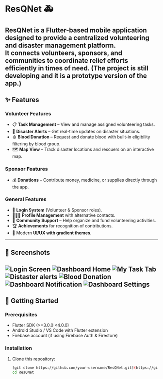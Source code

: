 # ResQNet 🚑

ResQNet is a Flutter-based mobile application designed to provide a **centralized volunteering and disaster management platform**.  
It connects **volunteers, sponsors, and communities** to coordinate relief efforts efficiently in times of need.
(The project is still developing and it is a prototype version of the app.)
---

## ✨ Features

### Volunteer Features
- 📋 **Task Management** – View and manage assigned volunteering tasks.  
- 🚨 **Disaster Alerts** – Get real-time updates on disaster situations.  
- 🩸 **Blood Donation** – Request and donate blood with built-in eligibility filtering by blood group.  
- 🗺 **Map View** – Track disaster locations and rescuers on an interactive map.  

### Sponsor Features
- 💰 **Donations** – Contribute money, medicine, or supplies directly through the app.  


### General Features
- 🔐 **Login System** (Volunteer & Sponsor roles).  
- 🧑‍🤝‍🧑 **Profile Management** with alternative contacts. 
- 👥 **Community Support** – Help organize and fund volunteering activities.   
- 🏆 **Achievements** for recognition of contributions.  
- 🎨 Modern **UI/UX with gradient themes**.  

---

## 📱 Screenshots
![Login Screen](assets/2.jpg)
![Dashboard Home](assets/3.jpg)
![My Task Tab](assets/4.jpg)
![Distaster alerts](assets/5.jpg)
![Blood Donation](assets/6.jpg)
![Dashboard Notification](assets/7.jpg)
![Dashboard Settings](assets/8.jpg)
---

## 🚀 Getting Started

### Prerequisites
- Flutter SDK (>=3.0.0 <4.0.0)  
- Android Studio / VS Code with Flutter extension  
- Firebase account (if using Firebase Auth & Firestore)  

### Installation

1. Clone this repository:
   ```bash
   [git clone https://github.com/your-username/ResQNet.git](https://github.com/Tusher44/ResQNet.git)
   cd ResQNet
